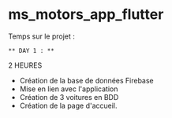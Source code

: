 # ms_motors_app_flutter

Temps sur le projet :

    ** DAY 1 : **

2 HEURES 

- Création de la base de données Firebase
- Mise en lien avec l'application 
- Création de 3 voitures en BDD
- Création de la page d'accueil.
